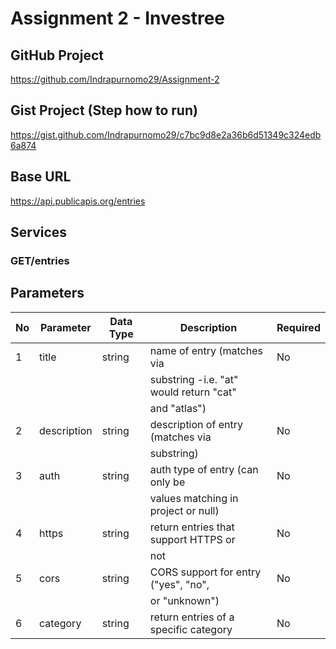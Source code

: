 # Assignment 2 - Investree

## GitHub Project
https://github.com/Indrapurnomo29/Assignment-2

## Gist Project (Step how to run)
https://gist.github.com/Indrapurnomo29/c7bc9d8e2a36b6d51349c324edb6a874

## Base URL
https://api.publicapis.org/entries

## Services
### GET/entries
## Parameters

| No | Parameter     | Data Type | Description                             | Required |
| -- | ------------- | --------- | --------------------------------------- | -------- |
| 1  | title         | string    | name of entry (matches via              | No       |
|    |               |           | substring -i.e. "at" would return "cat" |          |
|    |               |           | and "atlas")                            |          |
| 2  | description   | string    | description of entry (matches via       | No       |    
|    |               |           | substring)                              |          |
| 3  | auth          | string    | auth type of entry (can only be         | No       | 
|    |               |           | values matching in project or null)     |          |
| 4  | https         | string    | return entries that support HTTPS or    | No       |
|    |               |           | not                                     |          |
| 5  | cors          | string    | CORS support for entry ("yes", "no",    | No       | 
|    |               |           | or "unknown")                           |          |
| 6  | category      | string    | return entries of a specific category   | No       |


